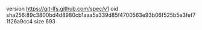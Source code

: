 version https://git-lfs.github.com/spec/v1
oid sha256:89c3800bd4d8980cb1aaa5a339d85f4700563e93b06f525b5e3fef71f26a9cc4
size 693

